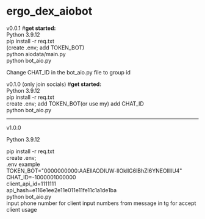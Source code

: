 # ergo_dex_aiobot
v0.0.1
#**get started:**<br />
Python 3.9.12<br />
   pip install -r req.txt <br />
  (create .env; add TOKEN_BOT) <br />
  python aiodata/main.py <br />
  python bot_aio.py <br />
  
Change CHAT_ID in the bot_aio.py file to group id

v0.1.0 (only join socials)
#**get started:**<br />
Python 3.9.12<br />
  pip install -r req.txt <br />
  create .env; add TOKEN_BOT(or use my) add CHAT_ID <br />
  python bot_aio.py <br />
  
----
v1.0.0

Python 3.9.12<br />

  pip install -r req.txt <br />
  create .env;  <br />
  .env example  <br />
  TOKEN_BOT="0000000000:AAEllAODIUW-llOkllG6lBhZl6YNEOllllU4" <br />
   CHAT_ID=-1000001000000 <br />
   client_api_id=1111111 <br />
   api_hash=e116e1ee2e11e011e11fe11c1a1de1ba <br />
  python bot_aio.py <br />
  input phone number for client
  input numbers from message in tg for accept client usage
